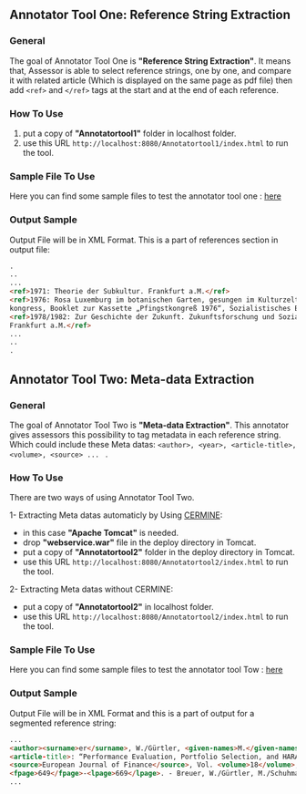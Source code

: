 ## Annotator Tool One: Reference String Extraction
### General
The goal of Annotator Tool One is **"Reference String Extraction"**. 
It means that, Assessor  is able to select reference strings, one by one, and 
compare it with related article (Which is displayed on the same page as pdf file) 
then add ```<ref>``` and ```</ref>``` tags at the start and at the end of each reference.

### How To Use
1. put a copy of **"Annotatortool1"** folder in localhost folder. 
2. use this URL ```http://localhost:8080/Annotatortool1/index.html``` to run the tool.

### Sample File To Use
Here you can find some sample files to test the annotator tool one : [here](https://github.com/exciteproject/Annotator_tool/blob/master/TestFiles/anno1)

### Output Sample
Output File will be in XML Format. This is a part of references section in output file:
```html
.
..
...
<ref>1971: Theorie der Subkultur. Frankfurt a.M.</ref>
<ref>1976: Rosa Luxemburg im botanischen Garten, gesungen im Kulturzelt aufdem Pfingst­
kongress, Booklet zur Kassette „Pfingstkongreß 1976“, Sozialistisches Bürol985</ref>
<ref>1978/1982: Zur Geschichte der Zukunft. Zukunftsforschung und Sozialismus, Band 1.
Frankfurt a.M.</ref>
...
..
.
```

## Annotator Tool Two: Meta-data Extraction
### General
The goal of Annotator Tool Two is **"Meta-data Extraction"**.
This annotator gives assessors this possibility to tag metadata in each reference string.
Which could include these Meta datas: ```<author>, <year>, <article-title>, <volume>, <source> ... ``` .

### How To Use
There are two ways of using Annotator Tool Two.

1- Extracting Meta datas automaticly by Using [CERMINE](https://github.com/CeON/CERMINE):
* in this case **"Apache Tomcat"** is needed.
* drop **"webservice.war"** file in the deploy directory in Tomcat.
* put a copy of **"Annotatortool2"** folder in the deploy directory in Tomcat.
* use this URL ```http://localhost:8080/Annotatortool2/index.html``` to run the tool.

2- Extracting Meta datas without CERMINE:
* put a copy of **"Annotatortool2"** in localhost folder. 
* use this URL ```http://localhost:8080/Annotatortool2/index.html``` to run the tool.

### Sample File To Use
Here you can find some sample files to test the annotator tool Tow : [here](https://github.com/exciteproject/Annotator_tool/blob/master/TestFiles/anno2)

### Output Sample
Output File will be in XML Format and this is a part of output for a segmented reference string:

```html
...
<author><surname>er</surname>, W./Gürtler, <given-names>M.</given-names></author> (<year>2006</year>)
<article-title>: “Performance Evaluation, Portfolio Selection, and HARA Utility”</article-title>, 
<source>European Journal of Finance</source>, Vol. <volume>18</volume>, pp. 
<fpage>649</fpage>-<lpage>669</lpage>. - Breuer, W./Gürtler, M./Schuhmacher,
...
```

